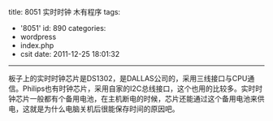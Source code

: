 title: 8051 实时时钟 木有程序
tags:
  - '8051'
id: 890
categories:
  - wordpress
  - index.php
  - csit
date: 2011-12-25 18:01:32
---

板子上的实时时钟芯片是DS1302，是DALLAS公司的，采用三线接口与CPU通信。Philips也有时钟芯片，采用自家的I2C总线接口，这个也用的比较多。实时时钟芯片一般都有个备用电池，在主机断电的时候，芯片还能通过这个备用电池来供电，这就是为什么电脑关机后很能保存时间的原因吧。